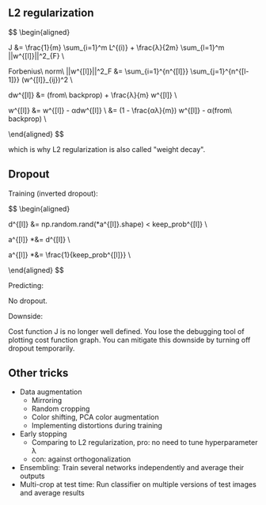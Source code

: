 ﻿## L2 regularization

$$
\begin{aligned}

J &= \frac{1}{m} \sum_{i=1}^m L^{(i)} + \frac{λ}{2m} \sum_{l=1}^m ||w^{[l]}||^2_{F} \\

Forbenius\ norm\ ||w^{[l]}||^2_F &= \sum_{i=1}^{n^{[l]}} \sum_{j=1}^{n^{[l-1]}} (w^{[l]}_{ij})^2 \\

dw^{[l]} &= (from\ backprop) + \frac{λ}{m} w^{[l]} \\

w^{[l]}
&= w^{[l]} - αdw^{[l]} \\
&= (1 - \frac{αλ}{m}) w^{[l]} - α(from\ backprop) \\

\end{aligned}
$$

which is why L2 regularization is also called "weight decay".

## Dropout

Training (inverted dropout):

$$
\begin{aligned}

d^{[l]} &= np.random.rand(*a^{[l]}.shape) < keep\_prob^{[l]} \\

a^{[l]} *&= d^{[l]} \\

a^{[l]} *&= \frac{1}{keep\_prob^{[l]}} \\

\end{aligned}
$$

Predicting:

No dropout.

Downside:

Cost function J is no longer well defined. You lose the debugging tool of plotting cost function graph. You can mitigate this downside by turning off dropout temporarily.

## Other tricks

* Data augmentation
  * Mirroring
  * Random cropping
  * Color shifting, PCA color augmentation
  * Implementing distortions during training
* Early stopping
  * Comparing to L2 regularization, pro: no need to tune hyperparameter λ
  * con: against orthogonalization
* Ensembling: Train several networks independently and average their outputs
* Multi-crop at test time: Run classifier on multiple versions of test images and average results
